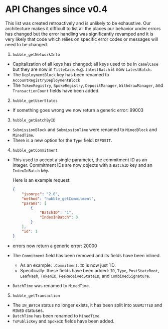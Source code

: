 API Changes since v0.4
==================

This list was created retroactively and is unlikely to be exhaustive. Our architecture
makes it difficult to list all the places our behavior under errors has changed but the
error handling was significantly revamped and it is very likely that code which relies on
specific error codes or messages will need to be changed.

1. `hubble_getNetworkInfo`
  - Capitalization of all keys has changed; all keys used to be in `camelCase` but
    they are now in `TitleCase`. e.g. `latestBatch` is now `LatestBatch`.
  - The `DeploymentBlock` key has been renamed to `AccountRegistryDeploymentBlock`
  - The `TokenRegistry`, `SpokeRegistry`, `DepositManager`, `WithdrawManager`, and
    `TransactionCount` fields have been added.

2. `hubble_getUserStates`
  - If something goes wrong we now return a generic error: 99003

3. `hubble_getBatchByID`
  - `SubmissionBlock` and `SubmissionTime` were renamed to `MinedBlock` and `MinedTime`.
  - There is a new option for the `Type` field: `DEPOSIT`.

4. `hubble_getCommitment`
  - This used to accept a single parameter, the commitment ID as an integer. Commitment
    IDs are now objects with a `BatchID` key and an `IndexInBatch` key.

    Here is an example request:
    ```json
    {
        "jsonrpc": "2.0",
        "method": "hubble_getCommitment",
        "params": [
            {
                "BatchID": "1",
                "IndexInBatch": 0
            }
        ],
        "id": 1
    }
    ```

  - errors now return a generic error: 20000
  - The `Commitment` field has been removed and its fields have been inlined.
    - As an example: `.Commitment.ID` is now just `ID.
    - Specifically: these fields have been added: `ID`, `Type`, `PostStateRoot`, `LeafHash`, `TokenID`, `FeeReceivedStateID`, and `CombinedSignature`.
  - `BatchTime` was renamed to `MinedTime`.

5. `hubble_getTransaction`
  - The `IN_BATCH` status no longer exists, it has been split into `SUBMITTED` and `MINED` statuses.
  - `BatchTime` has been renamed to `MinedTime`.
  - `ToPublicKey` and `SpokeID` fields have been added.
